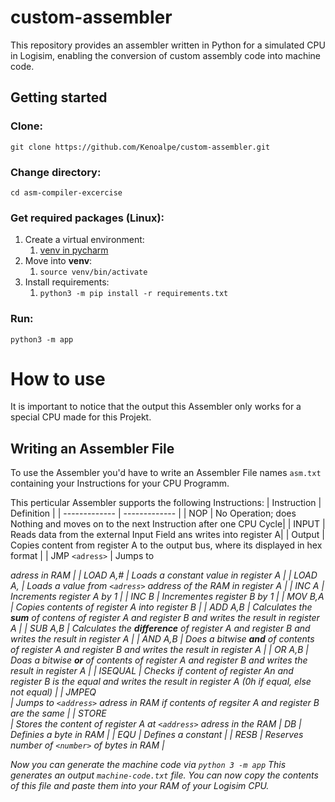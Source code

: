# custom-assembler
This repository provides an assembler written in Python for a simulated CPU in Logisim, enabling the conversion of custom assembly code into machine code.

## Getting started
### Clone:
`git clone https://github.com/Kenoalpe/custom-assembler.git`

### Change directory:
`cd asm-compiler-excercise`

### Get required packages (Linux):
1. Create a virtual environment:
   1. [venv in pycharm](https://www.jetbrains.com/help/pycharm/creating-virtual-environment.html)
2. Move into **venv**:
   1. `source venv/bin/activate`
3. Install requirements:
    1. `python3 -m pip install -r requirements.txt`

### Run:
`python3 -m app`

# How to use
It is important to notice that the output this Assembler only works for a special CPU made for this Projekt.

## Writing an Assembler File
To use the Assembler you'd have to write an Assembler File names `asm.txt` containing your Instructions for your CPU Programm.

This perticular Assembler supports the following Instructions:
| Instruction     | Definition      |
| ------------- | ------------- |
| NOP           | No Operation; does Nothing and moves on to the next Instruction after one CPU Cycle|
| INPUT    | Reads data from the external Input Field ans writes into register A|
| Output | Copies content from register A to the output bus, where its displayed in hex format |
| JMP `<adress>` | Jumps to <address> adress in  RAM  |
| LOAD A,#<value> | Loads a constant <value> value in register A |
| LOAD A,<adress> | Loads a value from `<adress>` address of the RAM in register A |
| INC A | Increments register A by 1 |
| INC B | Incrementes register B by 1 |
| MOV B,A | Copies contents of register A into register B |
| ADD A,B | Calculates the **sum** of contens of register A and register B and writes the result in register A | 
| SUB A,B | Calculates the **difference** of register A and register B and writes the result in register A |
| AND A,B | Does a bitwise **and** of contents of register A and register B and writes the result in register A |
| OR A,B | Doas a bitwise **or** of contents of register A and register B and writes the result in register A |
| ISEQUAL | Checks if content of register An and register B is the equal and writes the result in register A (0h if equal, else not equal) |
| JMPEQ <address> | Jumps to `<address>` adress in RAM if contents of regsiter A and register B are the same |
| STORE <address> | Stores the content of register A at `<address>` adress in the RAM
| DB <value> | Definies a byte in  RAM |
| EQU <value> | Defines a constant |
| RESB <number> | Reserves number of `<number>` of bytes in RAM |

Now you can generate the machine code via `python 3 -m app`
This generates an output `machine-code.txt` file.
You can now copy the contents of this file and paste them into your RAM of your Logisim CPU.
